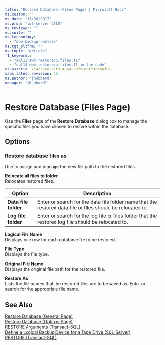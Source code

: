 ```yaml
---
title: "Restore Database (Files Page) | Microsoft Docs"
ms.custom: ""
ms.date: "03/06/2017"
ms.prod: "sql-server-2016"
ms.reviewer: ""
ms.suite: ""
ms.technology: 
  - "dbe-backup-restore"
ms.tgt_pltfrm: ""
ms.topic: "article"
f1_keywords: 
  - "sql13.swb.restoredb.files.f1"
  - "sql13.swb.restoredb.files.f1 in the code"
ms.assetid: 714c36ea-a9f9-43a4-99f9-a6f73d1baf8e
caps.latest.revision: 16
ms.author: "jhubbard"
manager: "jhubbard"
---
```

# Restore Database (Files Page)
  Use the **Files** page of the **Restore Database** dialog box to manage the specific files you have chosen to restore within the database.  
  
## Options  
  
### Restore database files as  
 Use to assign and manage the new file path to the restored files.  
  
 **Relocate all files to folder**  
 Relocates restored files.  
  
|Option|Description|  
|------------|-----------------|  
|**Data file folder**|Enter or search for the data file folder name that the restored data file or files should be relocated to.|  
|**Log file folder**|Enter or search for the log file or files folder that the restored log file should be relocated to.|  
  
 **Logical File Name**  
 Displays one row for each database file to be restored.  
  
 **File Type**  
 Displays the file type.  
  
 **Original File Name**  
 Displays the original file path for the restored file.  
  
 **Restore As**  
 Lists the file names that the restored files are to be saved as. Enter or search for the appropriate file name.  
  
## See Also  
 [Restore Database &#40;General Page&#41;](../../relational-databases/backup-restore/restore-database-general-page.md)   
 [Restore Database &#40;Options Page&#41;](../../relational-databases/backup-restore/restore-database-options-page.md)   
 [RESTORE Arguments &#40;Transact-SQL&#41;](../Topic/RESTORE%20Arguments%20\(Transact-SQL\).md)   
 [Define a Logical Backup Device for a Tape Drive &#40;SQL Server&#41;](../../relational-databases/backup-restore/define-a-logical-backup-device-for-a-tape-drive-sql-server.md)   
 [RESTORE &#40;Transact-SQL&#41;](../Topic/RESTORE%20\(Transact-SQL\).md)  
  
  
